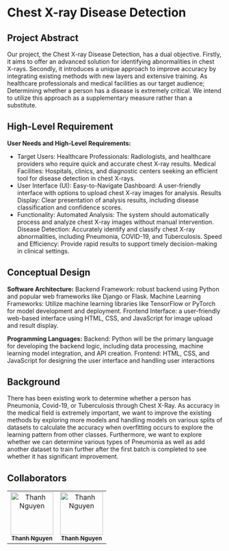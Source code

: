 # Chest X-ray Disease Detection

## Project Abstract
Our project, the Chest X-ray Disease Detection, has a dual objective. Firstly, it aims to offer an advanced solution for identifying abnormalities in chest X-rays. Secondly, it introduces a unique approach to improve accuracy by integrating existing methods with new layers and extensive training. As healthcare professionals and medical facilities as our target audience; Determining whether a person has a disease is extremely critical. We intend to utilize this approach as a supplementary measure rather than a substitute.
 
## High-Level Requirement
**User Needs and High-Level Requirements:**
* Target Users:
Healthcare Professionals: Radiologists, and healthcare providers who require quick and accurate chest X-ray results.
Medical Facilities: Hospitals, clinics, and diagnostic centers seeking an efficient tool for disease detection in chest X-rays.
* User Interface (UI):
Easy-to-Navigate Dashboard: A user-friendly interface with options to upload chest X-ray images for analysis.
Results Display: Clear presentation of analysis results, including disease classification and confidence scores.
* Functionality:
Automated Analysis: The system should automatically process and analyze chest X-ray images without manual intervention.
Disease Detection: Accurately identify and classify chest X-ray abnormalities, including Pneumonia, COVID-19, and Tuberculosis.
Speed and Efficiency: Provide rapid results to support timely decision-making in clinical settings.

 
## Conceptual Design
**Software Architecture:**
Backend Framework: robust backend using Python and popular web frameworks like Django or Flask.
Machine Learning Frameworks: Utilize machine learning libraries like TensorFlow or PyTorch for model development and deployment.
Frontend Interface: a user-friendly web-based interface using HTML, CSS, and JavaScript for image upload and result display.

**Programming Languages:**
Backend: Python will be the primary language for developing the backend logic, including data processing, machine learning model integration, and API creation.
Frontend: HTML, CSS, and JavaScript for designing the user interface and handling user interactions

## Background
There has been existing work to determine whether a person has Pneumonia, Covid-19, or Tuberculosis through Chest X-Ray. As accuracy in the medical field is extremely important, we want to improve the existing methods by exploring more models and handling models on various splits of datasets to calculate the accuracy when overfitting occurs to explore the learning pattern from other classes.
Furthermore, we want to explore whether we can determine various types of Pneumonia as well as add another dataset to train further after the first batch is completed to see whether it has significant improvement.

## Collaborators

[//]: # ( readme: collaborators -start )
<table>
<tr>
    <td align="center">
        <a href="https://github.com/thanhnguyen46">
            <img src="https://avatars.githubusercontent.com/u/60533187?v=4" width="100;" alt="Thanh Nguyen"/>
            <br />
            <sub><b>Thanh Nguyen</b></sub>
        </a>
    </td>
    <td align="center">
        <a href="https://github.com/manan305">
            <img src="https://avatars.githubusercontent.com/u/159965792?v=4" width="100;" alt="Thanh Nguyen"/>
            <br />
            <sub><b>Thanh Nguyen</b></sub>
        </a>
    </td>
</tr>
</table>

[//]: # ( readme: collaborators -end )